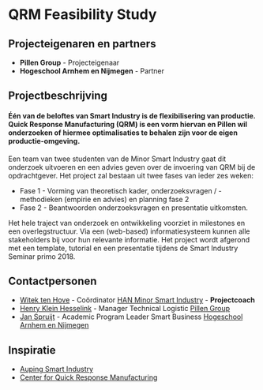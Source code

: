 # QRM Feasibility Study

## Projecteigenaren en partners
+ **Pillen Group** - Projecteigenaar
+ **Hogeschool Arnhem en Nijmegen** - Partner

## Projectbeschrijving
#### Één van de beloftes van Smart Industry is de flexibilisering van productie. Quick Response Manufacturing (QRM) is een vorm hiervan en Pillen wil onderzoeken of hiermee optimalisaties te behalen zijn voor de eigen productie-omgeving.

Een team van twee studenten van de Minor Smart Industry gaat dit onderzoek uitvoeren en een advies geven over de invoering van QRM bij de opdrachtgever. Het project zal bestaan uit twee fases van ieder zes weken:

+ Fase 1 - Vorming van theoretisch kader, onderzoeksvragen / -methodieken (empirie en advies) en planning fase 2
+ Fase 2 - Beantwoorden onderzoeksvragen en presentatie uitkomsten.

Het hele traject van onderzoek en ontwikkeling voorziet in milestones en een overlegstructuur. Via een (web-based) informatiesysteem kunnen alle stakeholders bij voor hun relevante informatie. Het project wordt afgerond met een template, tutorial en een presentatie tijdens de Smart Industry Seminar primo 2018.

## Contactpersonen
+ [Witek ten Hove](https://www.linkedin.com/in/witektenhove/) - Coördinator [HAN Minor Smart Industry](https://witusj.github.io/MinorSI/) - **Projectcoach** 
+ [Henry Klein Hesselink](linkedin.com/in/henry-klein-hesselink-073b1358) - Manager Technical Logistic [Pillen Group](http://www.pillen.eu/)
+ [Jan Spruijt](linkedin.com/in/janspruijt) - Academic Program Leader Smart Business [Hogeschool Arnhem en Nijmegen](https://www.han.nl/)

## Inspiratie
+ [Auping Smart Industry](https://youtu.be/BWgZXhm3WYM)
+ [Center for Quick Response Manufacturing](https://qrm.engr.wisc.edu/)



